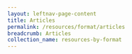 ```yaml
---
layout: leftnav-page-content
title: Articles
permalink: /resources/format/articles
breadcrumb: Articles
collection_name: resources-by-format
---
```

